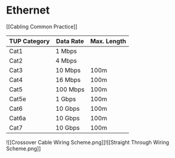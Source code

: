 # Ethernet

[[Cabling Common Practice]]

| TUP Category | Data Rate | Max. Length |
| ------------ | --------- | ----------- |
| Cat1         | 1 Mbps    |             |
| Cat2         | 4 Mbps    |             |
| Cat3         | 10 Mbps   | 100m        |
| Cat4         | 16 Mbps   | 100m        |
| Cat5         | 100 Mbps  | 100m        |
| Cat5e        | 1 Gbps    | 100m        |
| Cat6         | 10 Gbps   | 100m        |
| Cat6a        | 10 Gbps   | 100m        |
| Cat7         | 10 Gbps   | 100m        |

![[Crossover Cable Wiring Scheme.png]]![[Straight Through Wiring Scheme.png]]
